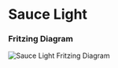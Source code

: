 Sauce Light
===========

### Fritzing Diagram

![Sauce Light Fritzing Diagram](https://raw.githubusercontent.com/saucelabs/saucelight/master/saucelight_bb.png?token=AAQsLfBpeRpzl3bu6J7VKpsjU2jsqBnbks5UlIMTwA%3D%3D)
